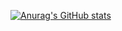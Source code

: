 [![Anurag's GitHub stats](https://github-readme-stats.vercel.app/api?username=ricfrst)](https://github.com/anuraghazra/github-readme-stats)
